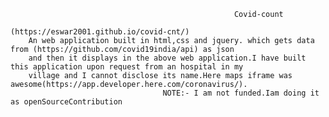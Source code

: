                                                       Covid-count
                                         (https://eswar2001.github.io/covid-cnt/)
        An web application built in html,css and jquery. which gets data from (https://github.com/covid19india/api) as json 
        and then it displays in the above web application.I have built this application upon request from an hospital in my
        village and I cannot disclose its name.Here maps iframe was awesome(https://app.developer.here.com/coronavirus/).
                                      NOTE:- I am not funded.Iam doing it as openSourceContribution 
